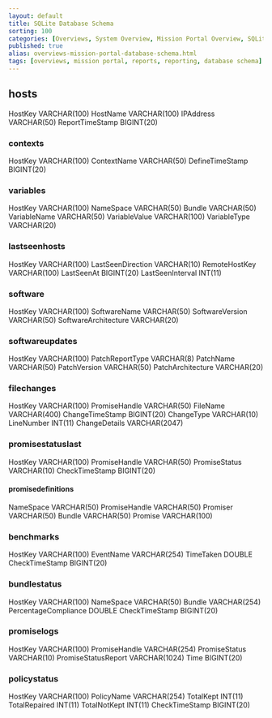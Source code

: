 ```yaml
---
layout: default
title: SQLite Database Schema
sorting: 100
categories: [Overviews, System Overview, Mission Portal Overview, SQLite Database Schema]
published: true
alias: overviews-mission-portal-database-schema.html
tags: [overviews, mission portal, reports, reporting, database schema]
---
```


## hosts ##

HostKey VARCHAR(100)
HostName VARCHAR(100)
IPAddress VARCHAR(50)
ReportTimeStamp BIGINT(20)

### contexts ###

HostKey VARCHAR(100)
ContextName VARCHAR(50)
DefineTimeStamp BIGINT(20)

### variables ###

HostKey VARCHAR(100)
NameSpace VARCHAR(50)
Bundle VARCHAR(50)
VariableName VARCHAR(50)
VariableValue VARCHAR(100)
VariableType VARCHAR(20)

### lastseenhosts ###

HostKey VARCHAR(100)
LastSeenDirection VARCHAR(10)
RemoteHostKey VARCHAR(100)
LastSeenAt BIGINT(20)
LastSeenInterval INT(11)

### software ###

HostKey VARCHAR(100)
SoftwareName VARCHAR(50)
SoftwareVersion VARCHAR(50)
SoftwareArchitecture VARCHAR(20)

### softwareupdates ###

HostKey VARCHAR(100)
PatchReportType VARCHAR(8)
PatchName VARCHAR(50)
PatchVersion VARCHAR(50)
PatchArchitecture VARCHAR(20)

### filechanges ###

HostKey VARCHAR(100)
PromiseHandle VARCHAR(50)
FileName VARCHAR(400)
ChangeTimeStamp BIGINT(20)
ChangeType VARCHAR(10)
LineNumber INT(11)
ChangeDetails VARCHAR(2047)

### promisestatuslast ###

HostKey VARCHAR(100)
PromiseHandle VARCHAR(50)
PromiseStatus VARCHAR(10)
CheckTimeStamp BIGINT(20)

#### promisedefinitions ####

NameSpace VARCHAR(50)
PromiseHandle VARCHAR(50)
Promiser VARCHAR(50)
Bundle VARCHAR(50)
Promise VARCHAR(100)

### benchmarks ###

HostKey VARCHAR(100)
EventName VARCHAR(254)
TimeTaken DOUBLE
CheckTimeStamp BIGINT(20)

### bundlestatus ###

HostKey VARCHAR(100)
NameSpace VARCHAR(50)
Bundle VARCHAR(254)
PercentageCompliance DOUBLE
CheckTimeStamp BIGINT(20)

### promiselogs ###

HostKey VARCHAR(100)
PromiseHandle VARCHAR(254)
PromiseStatus VARCHAR(10)
PromiseStatusReport VARCHAR(1024)
Time BIGINT(20)

### policystatus ###

HostKey VARCHAR(100)
PolicyName VARCHAR(254)
TotalKept INT(11)
TotalRepaired INT(11)
TotalNotKept INT(11)
CheckTimeStamp BIGINT(20)


